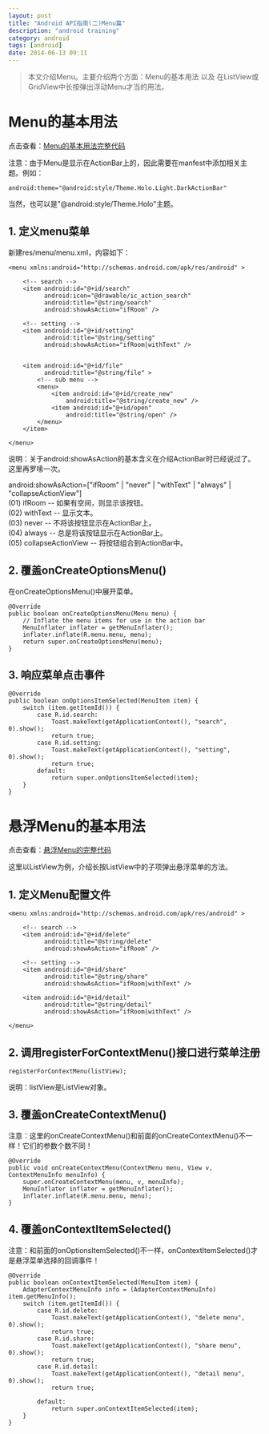 ```yaml
---
layout: post
title: "Android API指南(二)Menu篇"
description: "android training"
category: android
tags: [android]
date: 2014-06-13 09:11
---
```



> 本文介绍Menu。主要介绍两个方面：Menu的基本用法 以及 在ListView或GridView中长按弹出浮动Menu才当的用法。


<a name="anchor1"></a>
# Menu的基本用法

点击查看：[Menu的基本用法完整代码](https://github.com/wangkuiwu/android_applets/tree/master/api_guide/ui/menu/01_basic/MenuTest)

注意：由于Menu是显示在ActionBar上的，因此需要在manfest中添加相关主题。例如：

    android:theme="@android:style/Theme.Holo.Light.DarkActionBar"

当然，也可以是"@android:style/Theme.Holo"主题。

## 1. 定义menu菜单

新建res/menu/menu.xml，内容如下：

    <menu xmlns:android="http://schemas.android.com/apk/res/android" >

        <!-- search -->
        <item android:id="@+id/search"
              android:icon="@drawable/ic_action_search"
              android:title="@string/search"
              android:showAsAction="ifRoom" />

        <!-- setting -->
        <item android:id="@+id/setting"
              android:title="@string/setting"
              android:showAsAction="ifRoom|withText" />


        <item android:id="@+id/file"
              android:title="@string/file" >            
            <!-- sub menu -->
            <menu>
                <item android:id="@+id/create_new"
                    android:title="@string/create_new" />
                <item android:id="@+id/open"
                    android:title="@string/open" />
            </menu>
        </item>

    </menu>

说明：关于android:showAsAction的基本含义在介绍ActionBar时已经说过了。这里再罗嗦一次。

android:showAsAction=["ifRoom" | "never" | "withText" | "always" | "collapseActionView"]   
(01) ifRoom -- 如果有空间，则显示该按钮。  
(02) withText -- 显示文本。  
(03) never -- 不将该按钮显示在ActionBar上。  
(04) always -- 总是将该按钮显示在ActionBar上。  
(05) collapseActionView -- 将按钮组合到ActionBar中。  




## 2. 覆盖onCreateOptionsMenu()

在onCreateOptionsMenu()中展开菜单。


    @Override
    public boolean onCreateOptionsMenu(Menu menu) {
        // Inflate the menu items for use in the action bar
        MenuInflater inflater = getMenuInflater();
        inflater.inflate(R.menu.menu, menu);
        return super.onCreateOptionsMenu(menu);
    }   


## 3. 响应菜单点击事件


    @Override
    public boolean onOptionsItemSelected(MenuItem item) {
        switch (item.getItemId()) {
            case R.id.search:
                Toast.makeText(getApplicationContext(), "search", 0).show();
                return true;
            case R.id.setting:
                Toast.makeText(getApplicationContext(), "setting", 0).show();
                return true;
            default:
                return super.onOptionsItemSelected(item);
        }   
    }   



<a name="anchor2"></a>
# 悬浮Menu的基本用法

点击查看：[悬浮Menu的完整代码](https://github.com/wangkuiwu/android_applets/tree/master/api_guide/ui/menu/02_float_menu/MenuTest)

这里以ListView为例，介绍长按ListView中的子项弹出悬浮菜单的方法。

## 1. 定义Menu配置文件

    <menu xmlns:android="http://schemas.android.com/apk/res/android" >

        <!-- search -->
        <item android:id="@+id/delete"
              android:title="@string/delete"
              android:showAsAction="ifRoom" />

        <!-- setting -->
        <item android:id="@+id/share"
              android:title="@string/share"
              android:showAsAction="ifRoom|withText" />

        <item android:id="@+id/detail"
              android:title="@string/detail"
              android:showAsAction="ifRoom|withText" />

    </menu>


## 2. 调用registerForContextMenu()接口进行菜单注册

    registerForContextMenu(listView);

说明：listView是ListView对象。

## 3. 覆盖onCreateContextMenu()

注意：这里的onCreateContextMenu()和前面的onCreateContextMenu()不一样！它们的参数个数不同！

    @Override
    public void onCreateContextMenu(ContextMenu menu, View v, ContextMenuInfo menuInfo) {
        super.onCreateContextMenu(menu, v, menuInfo);
        MenuInflater inflater = getMenuInflater();
        inflater.inflate(R.menu.menu, menu);
    }   

## 4. 覆盖onContextItemSelected()

注意：和前面的onOptionsItemSelected()不一样，onContextItemSelected()才是悬浮菜单选择的回调事件！

    @Override
    public boolean onContextItemSelected(MenuItem item) {
        AdapterContextMenuInfo info = (AdapterContextMenuInfo) item.getMenuInfo();
        switch (item.getItemId()) {
            case R.id.delete:
                Toast.makeText(getApplicationContext(), "delete menu", 0).show();
                return true;
            case R.id.share:
                Toast.makeText(getApplicationContext(), "share menu", 0).show();
                return true;
            case R.id.detail:
                Toast.makeText(getApplicationContext(), "detail menu", 0).show();
                return true;

            default:
                return super.onContextItemSelected(item);
        }   
    }   
